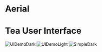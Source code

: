 # Aerial

# Tea User Interface

![UIDemoDark](https://i.imgur.com/xbDBHAc.png)
![UIDemoLight](https://i.imgur.com/VPPCYgH.png)
![SimpleDark](https://i.imgur.com/oos9vJo.png)
